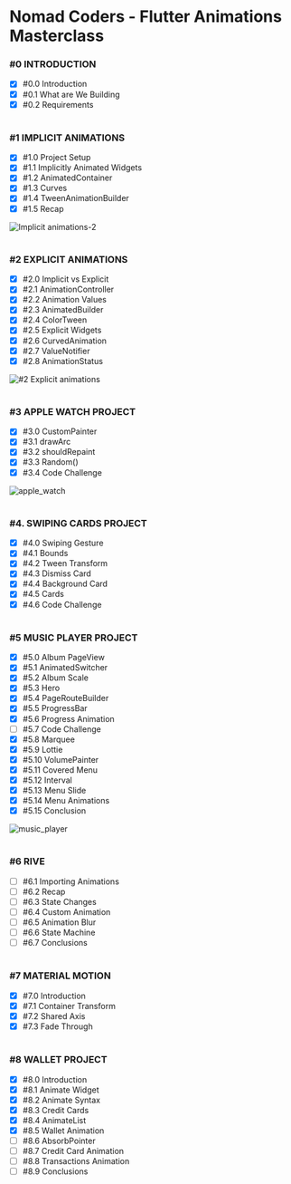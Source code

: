 # Nomad Coders - Flutter Animations Masterclass

### #0 INTRODUCTION

- [x] #0.0 Introduction
- [x] #0.1 What are We Building
- [x] #0.2 Requirements

#

### #1 IMPLICIT ANIMATIONS

- [x] #1.0 Project Setup
- [x] #1.1 Implicitly Animated Widgets
- [x] #1.2 AnimatedContainer
- [x] #1.3 Curves
- [x] #1.4 TweenAnimationBuilder
- [x] #1.5 Recap

![Implicit animations-2](https://github.com/shinung-han/nomad_animations_masterclass/assets/118904460/dd3be3ca-4cea-44f5-8a8c-3c1d2c69a2b8)

#

### #2 EXPLICIT ANIMATIONS

- [x] #2.0 Implicit vs Explicit
- [x] #2.1 AnimationController
- [x] #2.2 Animation Values
- [x] #2.3 AnimatedBuilder
- [x] #2.4 ColorTween
- [x] #2.5 Explicit Widgets
- [x] #2.6 CurvedAnimation
- [x] #2.7 ValueNotifier
- [x] #2.8 AnimationStatus

![#2 Explicit animations](https://github.com/shinung-han/nomad_animations_masterclass/assets/118904460/be070fef-07c5-4e2e-8ade-148041e2dc10)

#

### #3 APPLE WATCH PROJECT

- [x] #3.0 CustomPainter
- [x] #3.1 drawArc
- [x] #3.2 shouldRepaint
- [x] #3.3 Random()
- [x] #3.4 Code Challenge

![apple_watch](https://github.com/shinung-han/nomad_animations_masterclass/assets/118904460/aee1c310-d8d5-4dee-91c8-de11ada5a796)

#

### #4. SWIPING CARDS PROJECT

- [x] #4.0 Swiping Gesture
- [x] #4.1 Bounds
- [x] #4.2 Tween Transform
- [x] #4.3 Dismiss Card
- [x] #4.4 Background Card
- [x] #4.5 Cards
- [x] #4.6 Code Challenge

#

### #5 MUSIC PLAYER PROJECT

- [x] #5.0 Album PageView
- [x] #5.1 AnimatedSwitcher
- [x] #5.2 Album Scale
- [x] #5.3 Hero
- [x] #5.4 PageRouteBuilder
- [x] #5.5 ProgressBar
- [x] #5.6 Progress Animation
- [ ] #5.7 Code Challenge
- [x] #5.8 Marquee
- [x] #5.9 Lottie
- [x] #5.10 VolumePainter
- [x] #5.11 Covered Menu
- [x] #5.12 Interval
- [x] #5.13 Menu Slide
- [x] #5.14 Menu Animations
- [x] #5.15 Conclusion

![music_player](https://github.com/shinung-han/nomad_animations_masterclass/assets/118904460/3a54f91e-dc56-448f-b670-f41b227b9653)

#

### #6 RIVE

- [ ] #6.1 Importing Animations
- [ ] #6.2 Recap
- [ ] #6.3 State Changes
- [ ] #6.4 Custom Animation
- [ ] #6.5 Animation Blur
- [ ] #6.6 State Machine
- [ ] #6.7 Conclusions

#

### #7 MATERIAL MOTION

- [x] #7.0 Introduction
- [x] #7.1 Container Transform
- [x] #7.2 Shared Axis
- [x] #7.3 Fade Through

#

### #8 WALLET PROJECT

- [x] #8.0 Introduction
- [x] #8.1 Animate Widget
- [x] #8.2 Animate Syntax
- [x] #8.3 Credit Cards
- [x] #8.4 AnimateList
- [x] #8.5 Wallet Animation
- [ ] #8.6 AbsorbPointer
- [ ] #8.7 Credit Card Animation
- [ ] #8.8 Transactions Animation
- [ ] #8.9 Conclusions
